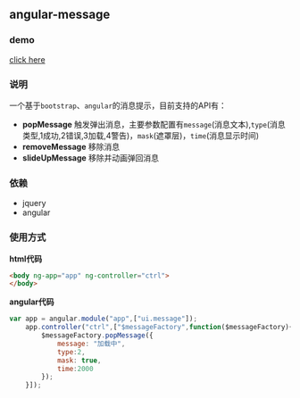 ## angular-message
### demo
[click here](https://techjs.cn/demo/angular-components/angular-message/)

### 说明
一个基于`bootstrap`、`angular`的消息提示，目前支持的API有：  
- **popMessage** 触发弹出消息，主要参数配置有`message`(消息文本),`type`(消息类型,1成功,2错误,3加载,4警告)，`mask`(遮罩层)，`time`(消息显示时间)  
- **removeMessage** 移除消息  
- **slideUpMessage** 移除并动画弹回消息

### 依赖
- jquery
- angular 

### 使用方式  

**html代码**  
```html
<body ng-app="app" ng-controller="ctrl">
</body>
```

**angular代码**  
```javascript
var app = angular.module("app",["ui.message"]);
    app.controller("ctrl",["$messageFactory",function($messageFactory){
        $messageFactory.popMessage({
            message: "加载中",
            type:2,
            mask: true,
            time:2000
        });
    }]);
```
